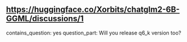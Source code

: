 ## https://huggingface.co/Xorbits/chatglm2-6B-GGML/discussions/1

contains_question: yes
question_part: Will you release q6_k version too?